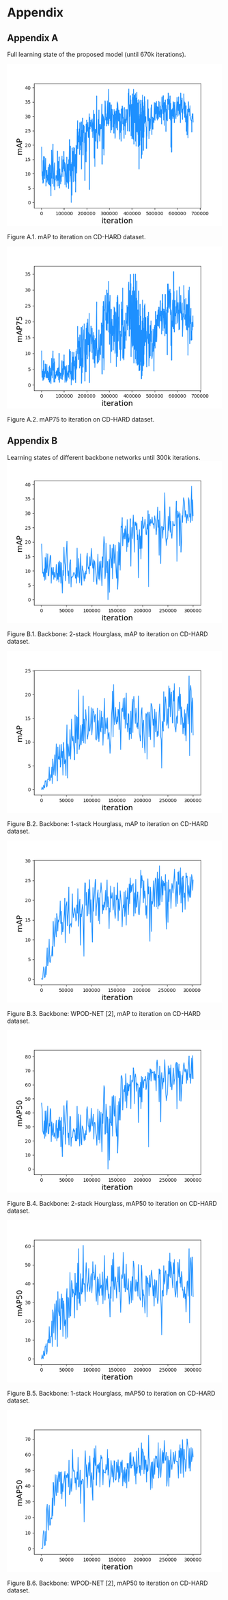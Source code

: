 # Appendix
## Appendix A
Full learning state of the proposed model (until 670k iterations).

![FigureA.1](pics/FigureA.1.png)

Figure A.1. mAP to iteration on CD-HARD dataset.

![FigureA.2](pics/FigureA.2.png)

Figure A.2. mAP75 to iteration on CD-HARD dataset.

## Appendix B
Learning states of different backbone networks until 300k iterations.
![FigureB.1](pics/FigureB.1.png)

Figure B.1. Backbone: 2-stack Hourglass, mAP to iteration on CD-HARD dataset.

![FigureB.2](pics/FigureB.2.png)

Figure B.2. Backbone: 1-stack Hourglass, mAP to iteration on CD-HARD dataset.

![FigureB.3](pics/FigureB.3.png)

Figure B.3. Backbone: WPOD-NET [2], mAP to iteration on CD-HARD dataset.

![FigureB.4](pics/FigureB.4.png)

Figure B.4. Backbone: 2-stack Hourglass, mAP50 to iteration on CD-HARD dataset.

![FigureB.5](pics/FigureB.5.png)

Figure B.5. Backbone: 1-stack Hourglass, mAP50 to iteration on CD-HARD dataset.

![FigureB.6](pics/FigureB.6.png)

Figure B.6. Backbone: WPOD-NET [2], mAP50 to iteration on CD-HARD dataset.